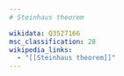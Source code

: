 ```yaml
---
# Steinhaus theorem

wikidata: Q3527166
msc_classification: 28
wikipedia_links:
  - "[[Steinhaus theorem]]"
---
```

